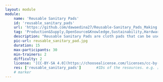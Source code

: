 ```yaml
---
layout: module
module:
    name: 'Reusable Sanitary Pads'
    id: 'reusable_sanitary_pads'
    url: 'https://github.com/dawaedina27/Reusable-Sanitary_Pads_Making'
    tag: 'Production&Supply,OpenSource&Knowledge,Sustainability,Hardware&Repair, Health'
    description: "Reusable Sanitary Pads are cloth pads that can be used several times. They absorb the menstrual blood and the pad should stay for about 4-5 hours depending on your menstrual flow. After use, you need to wash the cloth really well and remove every stain of blood and then you can reuse the same pad. These cloth pads are usually made in several layers."
    pic-url: reusable_sanitary_pad.jpg
    duration: 15
    max-participants: 30
    min-trainers: 2
    difficulty: 2
    license: '[CC-BY-SA 4.0](https://choosealicense.com/licenses/cc-by-sa-4.0/)'
    res: ['reusable_sanitary_pads']       #IDs of the resources. e.g. ['askotec'], or if more: ['askotec', 'ohg']
    # marker
---  
```

